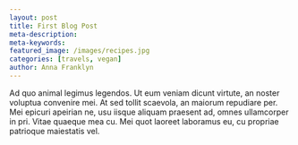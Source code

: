 ```yaml
---
layout: post
title: First Blog Post
meta-description:
meta-keywords:
featured_image: /images/recipes.jpg
categories: [travels, vegan]
author: Anna Franklyn
---
```


Ad quo animal legimus legendos. Ut eum veniam dicunt virtute, an noster voluptua convenire mei. At sed tollit scaevola, an maiorum repudiare per. Mei epicuri apeirian ne, usu iisque aliquam praesent ad, omnes ullamcorper in pri. Vitae quaeque mea cu. Mei quot laoreet laboramus eu, cu propriae patrioque maiestatis vel.
